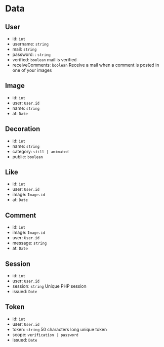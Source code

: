 # Data

## User

* id: ``int``
* username: ``string``
* mail: ``string``
* password: : ``string``
* verified: ``boolean`` mail is verified
* receiveComments: ``boolean`` Receive a mail when a comment is posted in one of your images

## Image

* id: ``int``
* user: ``User.id``
* name: ``string``
* at: ``Date``

## Decoration

* id: ``int``
* name: ``string``
* category: ``still | animated``
* public: ``boolean``

## Like

* id: ``int``
* user: ``User.id``
* image: ``Image.id``
* at: ``Date``

## Comment

* id: ``int``
* image: ``Image.id``
* user: ``User.id``
* message: ``string``
* at: ``Date``

## Session

* id: ``int``
* user: ``User.id``
* session: ``string`` Unique PHP session
* issued: ``Date``

## Token

* id: ``int``
* user: ``User.id``
* token: ``string`` 50 characters long unique token
* scope: ``verification | password``
* issued: ``Date``
